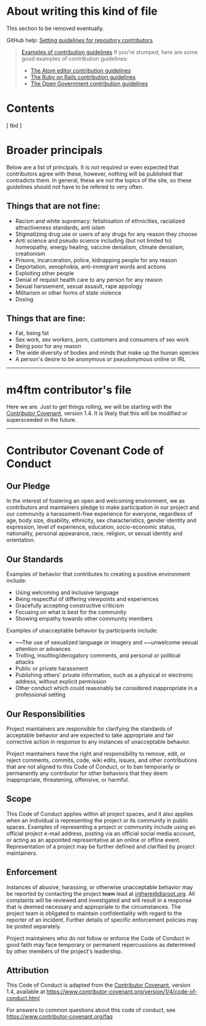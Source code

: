 # About writing this kind of file

This section to be removed eventually.

GitHub help: [Setting guidelines for repository contributors](https://help.github.com/en/articles/setting-guidelines-for-repository-contributors)

> [Examples of contribution guidelines](https://help.github.com/en/articles/setting-guidelines-for-repository-contributors#examples-of-contribution-guidelines)
> If you're stumped, here are some good examples of contribution guidelines:
  > -  [The Atom editor contribution guidelines](https://github.com/atom/atom/blob/master/CONTRIBUTING.md)
  > -  [The Ruby on Rails contribution guidelines](https://github.com/rails/rails/blob/master/CONTRIBUTING.md)
  > -  [The Open Government contribution guidelines](https://github.com/opengovernment/opengovernment/blob/master/CONTRIBUTING.md)
  
# Contents
[ tbd ]

# Broader principals 

Below are a list of principals. It is *not* required or even expected that contributors agree with these, however, nothing will be published that contradicts them. In general, these are not the topics of the site, so these guidelines should not have to be refered to very often. 

## Things that are not fine: 
* Racism and white supremacy: fetishisation of ethnicities, racialized attractiveness standards, anti islam  
* Stigmatizing drug use or users of any drugs for any reason they choose
* Anti science and pseudo science including (but not limited to) homeopathy, energy healing, vaccine denialism, climate denialism, creationism
* Prisons, incarceration, police, kidnapping people for any reason
* Deportation, xenophobia, anti-immigrant words and actions
* Exploiting other people
* Denial of requisit health care to any person for any reason
* Sexual harssement, sexual assault, rape appology 
* Militarism or other forms of state violence 
* Doxing 

## Things that are fine:
* Fat, being fat
* Sex work, sex workers, porn, customers and consumers of sex work
* Being poor for any reason
* The wide diversity of bodies and minds that make up the human species
* A person's desire to be anonymous or pseudonymous online or IRL

---- 

# m4ftm contributor's file

Here we are. Just to get things rolling, we will be starting with the [Contributor Covenant][homepage], version 1.4. It is likely that this will be modified or supersceeded in the future. 

----

# Contributor Covenant Code of Conduct

## Our Pledge

In the interest of fostering an open and welcoming environment, we as
contributors and maintainers pledge to make participation in our project and
our community a harassment-free experience for everyone, regardless of age, body
size, disability, ethnicity, sex characteristics, gender identity and expression,
level of experience, education, socio-economic status, nationality, personal
appearance, race, religion, or sexual identity and orientation.

## Our Standards

Examples of behavior that contributes to creating a positive environment
include:

* Using welcoming and inclusive language
* Being respectful of differing viewpoints and experiences
* Gracefully accepting constructive criticism
* Focusing on what is best for the community
* Showing empathy towards other community members

Examples of unacceptable behavior by participants include:

* ~~The use of sexualized language or imagery and ~~unwelcome sexual attention or
  advances
* Trolling, insulting/derogatory comments, and personal or political attacks
* Public or private harassment
* Publishing others' private information, such as a physical or electronic
  address, without explicit permission
* Other conduct which could reasonably be considered inappropriate in a
  professional setting

## Our Responsibilities

Project maintainers are responsible for clarifying the standards of acceptable
behavior and are expected to take appropriate and fair corrective action in
response to any instances of unacceptable behavior.

Project maintainers have the right and responsibility to remove, edit, or
reject comments, commits, code, wiki edits, issues, and other contributions
that are not aligned to this Code of Conduct, or to ban temporarily or
permanently any contributor for other behaviors that they deem inappropriate,
threatening, offensive, or harmful.

## Scope

This Code of Conduct applies within all project spaces, and it also applies when
an individual is representing the project or its community in public spaces.
Examples of representing a project or community include using an official
project e-mail address, posting via an official social media account, or acting
as an appointed representative at an online or offline event. Representation of
a project may be further defined and clarified by project maintainers.

## Enforcement

Instances of abusive, harassing, or otherwise unacceptable behavior may be
reported by contacting the project ~~team~~ lead at inthere@disroot.org. All
complaints will be reviewed and investigated and will result in a response that
is deemed necessary and appropriate to the circumstances. The project team is
obligated to maintain confidentiality with regard to the reporter of an incident.
Further details of specific enforcement policies may be posted separately.

Project maintainers who do not follow or enforce the Code of Conduct in good
faith may face temporary or permanent repercussions as determined by other
members of the project's leadership.

## Attribution

This Code of Conduct is adapted from the [Contributor Covenant][homepage], version 1.4,
available at https://www.contributor-covenant.org/version/1/4/code-of-conduct.html

[homepage]: https://www.contributor-covenant.org

For answers to common questions about this code of conduct, see
https://www.contributor-covenant.org/faq

